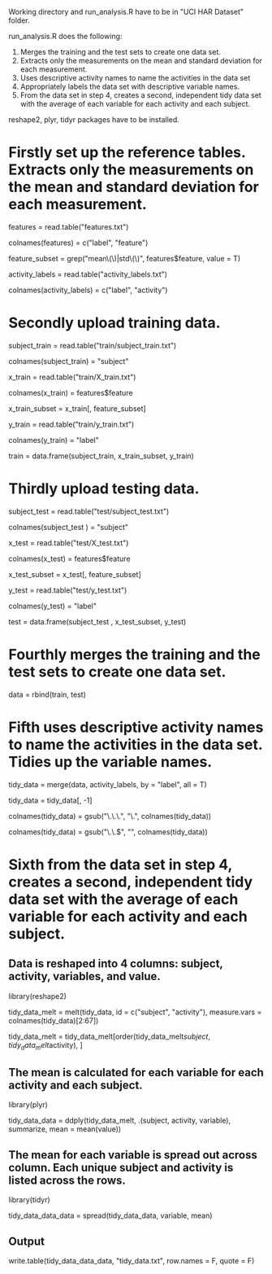 Working directory and run_analysis.R have to be in "UCI HAR Dataset" folder.

run_analysis.R does the following:
 
1. Merges the training and the test sets to create one data set.
2. Extracts only the measurements on the mean and standard deviation for each measurement. 
3. Uses descriptive activity names to name the activities in the data set
4. Appropriately labels the data set with descriptive variable names. 
5. From the data set in step 4, creates a second, independent tidy data set with the average of each variable for each activity and each subject.

reshape2, plyr, tidyr packages have to be installed.



# Firstly set up the reference tables. Extracts only the measurements on the mean and standard deviation for each measurement.

features = read.table("features.txt")

colnames(features) = c("label", "feature")

feature_subset = grep("mean\\(\\)|std\\(\\)", features$feature, value = T)

activity_labels = read.table("activity_labels.txt")

colnames(activity_labels) = c("label", "activity")



# Secondly upload training data.

subject_train = read.table("train/subject_train.txt")

colnames(subject_train) = "subject"

x_train = read.table("train/X_train.txt")

colnames(x_train) = features$feature

x_train_subset = x_train[, feature_subset]

y_train = read.table("train/y_train.txt")

colnames(y_train) = "label"

train = data.frame(subject_train, x_train_subset, y_train)



# Thirdly upload testing data.

subject_test = read.table("test/subject_test.txt")

colnames(subject_test ) = "subject"

x_test = read.table("test/X_test.txt")

colnames(x_test) = features$feature

x_test_subset = x_test[, feature_subset]

y_test = read.table("test/y_test.txt")

colnames(y_test) = "label"

test = data.frame(subject_test , x_test_subset, y_test)



# Fourthly merges the training and the test sets to create one data set.

data = rbind(train, test)



# Fifth uses descriptive activity names to name the activities in the data set. Tidies up the variable names.

tidy_data = merge(data, activity_labels, by = "label", all = T)

tidy_data = tidy_data[, -1]

colnames(tidy_data) = gsub("\\.\\.\\.", "\\.", colnames(tidy_data)) 

colnames(tidy_data) = gsub("\\.\\.$", "", colnames(tidy_data)) 



# Sixth from the data set in step 4, creates a second, independent tidy data set with the average of each variable for each activity and each subject.

## Data is reshaped into 4 columns: subject, activity, variables, and value.

library(reshape2)

tidy_data_melt = melt(tidy_data, id = c("subject", "activity"), measure.vars = colnames(tidy_data)[2:67])

tidy_data_melt = tidy_data_melt[order(tidy_data_melt$subject, tidy_data_melt$activity), ]

## The mean is calculated for each variable for each activity and each subject.

library(plyr)

tidy_data_data = ddply(tidy_data_melt, .(subject, activity, variable), summarize, mean = mean(value))

## The mean for each variable is spread out across column. Each unique subject and activity is listed across the rows.

library(tidyr)

tidy_data_data_data = spread(tidy_data_data, variable, mean)

## Output

write.table(tidy_data_data_data, "tidy_data.txt", row.names = F, quote = F)




